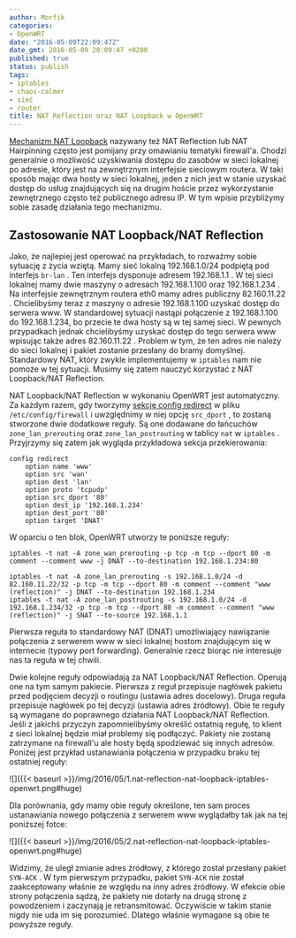 ```yaml
---
author: Morfik
categories:
- OpenWRT
date: "2016-05-09T22:09:47Z"
date_gmt: 2016-05-09 20:09:47 +0200
published: true
status: publish
tags:
- iptables
- chaos-calmer
- sieć
- router
title: NAT Reflection oraz NAT Loopback w OpenWRT
---
```


[Mechanizm NAT Loopback](https://en.wikipedia.org/wiki/Network_address_translation#NAT_loopback)
nazywany też NAT Reflection lub NAT Hairpinning często jest pomijany przy omawianiu tematyki
firewall'a. Chodzi generalnie o możliwość uzyskiwania dostępu do zasobów w sieci lokalnej po
adresie, który jest na zewnętrznym interfejsie sieciowym routera. W taki sposób mając dwa hosty w
sieci lokalnej, jeden z nich jest w stanie uzyskać dostęp do usług znajdujących się na drugim hoście
przez wykorzystanie zewnętrznego często też publicznego adresu IP. W tym wpisie przybliżymy sobie
zasadę działania tego mechanizmu.

<!--more-->
## Zastosowanie NAT Loopback/NAT Reflection

Jako, że najlepiej jest operować na przykładach, to rozważmy sobie sytuację z życia wziętą. Mamy
sieć lokalną 192.168.1.0/24 podpiętą pod interfejs `br-lan` . Ten interfejs dysponuje adresem
192.168.1.1 . W tej sieci lokalnej mamy dwie maszyny o adresach 192.168.1.100 oraz 192.168.1.234 .
Na interfejsie zewnętrznym routera eth0 mamy adres publiczny 82.160.11.22 . Chcielibyśmy teraz z
maszyny o adresie 192.168.1.100 uzyskać dostęp do serwera www. W standardowej sytuacji nastąpi
połączenie z 192.168.1.100 do 192.168.1.234, bo przecie te dwa hosty są w tej samej sieci. W
pewnych przypadkach jednak chcielibyśmy uzyskać dostęp do tego serwera www wpisując także adres
82.160.11.22 . Problem w tym, że ten adres nie należy do sieci lokalnej i pakiet zostanie przesłany
do bramy domyślnej. Standardowy NAT, który zwykle implementujemy w `iptables` nam nie pomoże w tej
sytuacji. Musimy się zatem nauczyć korzystać z NAT Loopback/NAT Reflection.

NAT Loopback/NAT Reflection w wykonaniu OpenWRT jest automatyczny. Za każdym razem, gdy tworzymy
[sekcję config redirect](https://wiki.openwrt.org/doc/uci/firewall#redirects) w pliku
`/etc/config/firewall` i uwzględnimy w niej opcję `src_dport` , to zostaną stworzone dwie dodatkowe
reguły. Są one dodawane do łańcuchów `zone_lan_prerouting` oraz `zone_lan_postrouting` w tablicy
`nat` w `iptables` . Przyjrzymy się zatem jak wygląda przykładowa sekcja przekierowania:

    config redirect
        option name 'www'
        option src 'wan'
        option dest 'lan'
        option proto 'tcpudp'
        option src_dport '80'
        option dest_ip '192.168.1.234'
        option dest_port '80'
        option target 'DNAT'

W oparciu o ten blok, OpenWRT utworzy te poniższe reguły:

    iptables -t nat -A zone_wan_prerouting -p tcp -m tcp --dport 80 -m comment --comment www -j DNAT --to-destination 192.168.1.234:80

    iptables -t nat -A zone_lan_prerouting -s 192.168.1.0/24 -d 82.160.11.22/32 -p tcp -m tcp --dport 80 -m comment --comment "www (reflection)" -j DNAT --to-destination 192.168.1.234
    iptables -t nat -A zone_lan_postrouting -s 192.168.1.0/24 -d 192.168.1.234/32 -p tcp -m tcp --dport 80 -m comment --comment "www (reflection)" -j SNAT --to-source 192.168.1.1

Pierwsza reguła to standardowy NAT (DNAT) umożliwiający nawiązanie połączenia z serwerem www w sieci
lokalnej hostom znajdującym się w internecie (typowy port forwarding). Generalnie rzecz biorąc nie
interesuje nas ta reguła w tej chwili.

Dwie kolejne reguły odpowiadają za NAT Loopback/NAT Reflection. Operują one na tym samym pakiecie.
Pierwsza z reguł przepisuje nagłówek pakietu przed podjęciem decyzji o routingu (ustawia adres
docelowy). Druga reguła przepisuje nagłówek po tej decyzji (ustawia adres źródłowy). Obie te reguły
są wymagane do poprawnego działania NAT Loopback/NAT Reflection. Jeśli z jakichś przyczyn
zapomnielibyśmy określić ostatnią regułę, to klient z sieci lokalnej będzie miał problemy się
podłączyć. Pakiety nie zostaną zatrzymane na firewall'u ale hosty będą spodziewać się innych
adresów. Poniżej jest przykład ustanawiania połączenia w przypadku braku tej ostatniej reguły:

![]({{< baseurl >}}/img/2016/05/1.nat-reflection-nat-loopback-iptables-openwrt.png#huge)

Dla porównania, gdy mamy obie reguły określone, ten sam proces ustanawiania nowego połączenia z
serwerem www wyglądałby tak jak na tej poniższej fotce:

![]({{< baseurl >}}/img/2016/05/2.nat-reflection-nat-loopback-iptables-openwrt.png#huge)

Widzimy, że uległ zmianie adres źródłowy, z którego został przesłany pakiet `SYN-ACK` . W tym
pierwszym przypadku, pakiet `SYN-ACK` nie został zaakceptowany właśnie ze względu na inny adres
źródłowy. W efekcie obie strony połączenia sądzą, że pakiety nie dotarły na drugą stronę z
powodzeniem i zaczynają je retransmitować. Oczywiście w takim stanie nigdy nie uda im się
porozumieć. Dlatego właśnie wymagane są obie te powyższe reguły.
